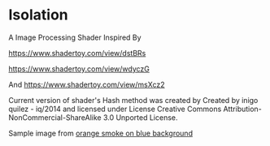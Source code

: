 # Isolation
A Image Processing Shader Inspired By 

https://www.shadertoy.com/view/dstBRs

https://www.shadertoy.com/view/wdyczG

And https://www.shadertoy.com/view/msXcz2

Current version of shader's Hash method was created by Created by inigo quilez - iq/2014 and licensed under License Creative Commons Attribution-NonCommercial-ShareAlike 3.0 Unported License.

Sample image from [orange smoke on blue background](https://unsplash.com/photos/orange-smoke-on-blue-background-Hyu76loQLdk)